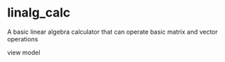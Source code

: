 # linalg_calc
A basic linear algebra calculator that can operate basic matrix and vector operations

view model
